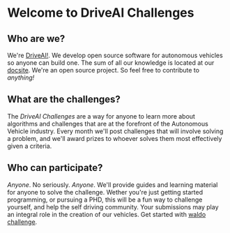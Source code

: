 # Welcome to DriveAI Challenges

## Who are we?

We're [DriveAI!](driveai.org). We develop open source software for autonomous vehicles so anyone can build one. The sum of all our knowledge is located at our [docsite](docs.driveai.org). We're an open source project. So feel free to contribute to *anything!*

## What are the challenges?

The *DriveAI Challenges* are a way for anyone to learn more about algorithms and challenges that are at the forefront of the Autonomous Vehicle industry. Every month we'll post challenges that will involve solving a problem, and we'll award prizes to whoever solves them  most effectively given a criteria.

## Who can participate?

*Anyone*. No seriously. *Anyone*. We'll provide guides and learning material for anyone to solve the challenge. Wether you're just getting started programming, or pursuing a PHD, this will be a fun way to challenge yourself, and help the self driving community. Your submissions may play an integral role in the creation of our vehicles. Get started with [waldo challenge](/waldo).
